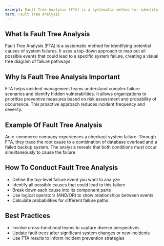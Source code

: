```yaml
---
excerpt: Fault Tree Analysis (FTA) is a systematic method for identifying potential causes of system failures.
term: Fault Tree Analysis
---
```

## What Is Fault Tree Analysis

Fault Tree Analysis (FTA) is a systematic method for identifying potential causes of system failures. It uses a top-down approach to map out all possible events that could lead to a specific system failure, creating a visual tree diagram of failure pathways.

## Why Is Fault Tree Analysis Important

FTA helps incident management teams understand complex failure scenarios and identify hidden vulnerabilities. It allows organizations to prioritize preventive measures based on risk assessment and probability of occurrence. This proactive approach reduces incident frequency and severity.

## Example Of Fault Tree Analysis

An e-commerce company experiences a checkout system failure. Through FTA, they trace the root cause to a combination of database overload and a failed backup system. The analysis reveals that both conditions must occur simultaneously to cause the failure.

## How To Conduct Fault Tree Analysis

- Define the top-level failure event you want to analyze
- Identify all possible causes that could lead to this failure
- Break down each cause into its component parts
- Use logical operators (AND/OR) to show relationships between events
- Calculate probabilities for different failure paths

## Best Practices

- Involve cross-functional teams to capture diverse perspectives
- Update fault trees after significant system changes or new incidents
- Use FTA results to inform incident prevention strategies